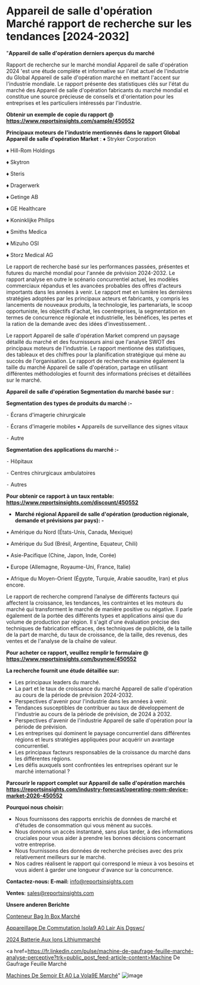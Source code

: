 # Appareil de salle d'opération Marché rapport de recherche sur les tendances [2024-2032]

"<strong>Appareil de salle d'opération derniers aperçus du marché</strong>

Rapport de recherche sur le marché mondial Appareil de salle d'opération 2024 'est une étude complète et informative sur l'état actuel de l'industrie du Global Appareil de salle d'opération marché en mettant l'accent sur l'industrie mondiale. Le rapport présente des statistiques clés sur l'état du marché des Appareil de salle d'opération fabricants du marché mondial et constitue une source précieuse de conseils et d'orientation pour les entreprises et les particuliers intéressés par l'industrie.

<strong>Obtenir un exemple de copie du rapport @ <a href=https://www.reportsinsights.com/sample/450552>https://www.reportsinsights.com/sample/450552</a></strong>

<strong>Principaux moteurs de l'industrie mentionnés dans le rapport Global Appareil de salle d'opération Market</strong> :
♦ Stryker Corporation

♦ Hill-Rom Holdings

♦ Skytron

♦ Steris

♦ Dragerwerk

♦ Getinge AB

♦ GE Healthcare

♦ Koninklijke Philips

♦ Smiths Medica

♦ Mizuho OSI

♦ Storz Medical AG

Le rapport de recherche basé sur les performances passées, présentes et futures du marché mondial pour l'année de prévision 2024-2032. Le rapport analyse en outre le scénario concurrentiel actuel, les modèles commerciaux répandus et les avancées probables des offres d'acteurs importants dans les années à venir. Le rapport met en lumière les dernières stratégies adoptées par les principaux acteurs et fabricants, y compris les lancements de nouveaux produits, la technologie, les partenariats, le scoop opportuniste, les objectifs d'achat, les coentreprises, la segmentation en termes de concurrence régionale et industrielle, les bénéfices, les pertes et la ration de la demande avec des idées d'investissement. .

Le rapport Appareil de salle d'opération Market comprend un paysage détaillé du marché et des fournisseurs ainsi que l'analyse SWOT des principaux moteurs de l'industrie. Le rapport mentionne des statistiques, des tableaux et des chiffres pour la planification stratégique qui mène au succès de l'organisation. Le rapport de recherche examine également la taille du marché Appareil de salle d'opération, partage en utilisant différentes méthodologies et fournit des informations précises et détaillées sur le marché.

<strong>Appareil de salle d'opération Segmentation du marché basée sur :</strong>

<strong>Segmentation des types de produits du marché :-</strong>

⁃ Écrans d'imagerie chirurgicale

⁃ Écrans d'imagerie mobiles
• Appareils de surveillance des signes vitaux

⁃ Autre

<strong>Segmentation des applications du marché :-</strong>

⁃ Hôpitaux

⁃ Centres chirurgicaux ambulatoires

⁃ Autres

<strong>Pour obtenir ce rapport à un taux rentable: <a href=https://www.reportsinsights.com/discount/450552>https://www.reportsinsights.com/discount/450552</a></strong>
<ul>
  <li><strong>Marché régional Appareil de salle d'opération (production régionale, demande et prévisions par pays): -</strong></li>
</ul>
• Amérique du Nord (États-Unis, Canada, Mexique)

• Amérique du Sud (Brésil, Argentine, Equateur, Chili)

• Asie-Pacifique (Chine, Japon, Inde, Corée)

• Europe (Allemagne, Royaume-Uni, France, Italie)

• Afrique du Moyen-Orient (Égypte, Turquie, Arabie saoudite, Iran) et plus encore.

Le rapport de recherche comprend l’analyse de différents facteurs qui affectent la croissance, les tendances, les contraintes et les moteurs du marché qui transforment le marché de manière positive ou négative. Il parle également de la portée des différents types et applications ainsi que du volume de production par région. Il s'agit d'une évaluation précise des techniques de fabrication efficaces, des techniques de publicité, de la taille de la part de marché, du taux de croissance, de la taille, des revenus, des ventes et de l'analyse de la chaîne de valeur.

<strong>Pour acheter ce rapport, veuillez remplir le formulaire @   <a href=https://www.reportsinsights.com/buynow/450552>https://www.reportsinsights.com/buynow/450552</a></strong>

<strong>La recherche fournit une étude détaillée sur:</strong>
<ul>
  <li>Les principaux leaders du marché.</li>
  <li>La part et le taux de croissance du marché Appareil de salle d'opération au cours de la période de prévision 2024-2032.</li>
  <li>Perspectives d'avenir pour l'industrie dans les années à venir.</li>
  <li>Tendances susceptibles de contribuer au taux de développement de l'industrie au cours de la période de prévision, de 2024 à 2032.</li>
  <li>Perspectives d'avenir de l'industrie Appareil de salle d'opération pour la période de prévision.</li>
  <li>Les entreprises qui dominent le paysage concurrentiel dans différentes régions et leurs stratégies appliquées pour acquérir un avantage concurrentiel.</li>
  <li>Les principaux facteurs responsables de la croissance du marché dans les différentes régions.</li>
  <li>Les défis auxquels sont confrontées les entreprises opérant sur le marché international ?</li>
</ul>

<strong>Parcourir le rapport complet sur Appareil de salle d'opération marchés <a href=https://reportsinsights.com/industry-forecast/operating-room-device-market-2026-450552>https://reportsinsights.com/industry-forecast/operating-room-device-market-2026-450552</a></strong>

<strong>Pourquoi nous choisir:</strong>
<ul>
  <li>Nous fournissons des rapports enrichis de données de marché et d'études de consommation qui vous mènent au succès.</li>
  <li>Nous donnons un accès instantané, sans plus tarder, à des informations cruciales pour vous aider à prendre les bonnes décisions concernant votre entreprise.</li>
  <li>Nous fournissons des données de recherche précises avec des prix relativement meilleurs sur le marché.</li>
  <li>Nos cadres réalisent le rapport qui correspond le mieux à vos besoins et vous aident à garder une longueur d'avance sur la concurrence.</li>
</ul>
<strong>Contactez-nous:
</strong><strong>E-mail:</strong> <a href=mailto:info@reportsinsights.com>info@reportsinsights.com</a>

<strong>Ventes</strong>: <a href=mailto:sales@reportsinsights.com>sales@reportsinsights.com</a>

<strong>Unsere anderen Berichte</strong>

<a href=https://www.linkedin.com/pulse/conteneur-bag-in-box-march%C3%A9-perspective-aysaf/>Conteneur Bag In Box Marché</a>

<a href=https://www.linkedin.com/pulse/appareillage-de-commutation-isol%C3%A9-%C3%A0-lair-ais-dgswc/>Appareillage De Commutation Isola9 A0 Lair Ais Dgswc/</a>

<a href=https://www.linkedin.com/pulse/2024-batterie-aux-ions-lithiummarché-basé-sur-t06lc/>2024 Batterie Aux Ions Lithiummarché</a>

<a href=https://fr.linkedin.com/pulse/machine-de-gaufrage-feuille-marché-analyse-perceptive?trk=public_post_feed-article-content>Machine De Gaufrage Feuille Marché</a>

<a href=https://www.linkedin.com/pulse/machines-de-semoir-et-%C3%A0-la-vol%C3%A9e-march%C3%A9-xuqdf/>Machines De Semoir Et A0 La Vola9E Marché</a>"
![image](https://github.com/daminid12/RItrends/assets/158430485/befdd0f8-aad6-4e99-988b-ad3c88d990c7)
